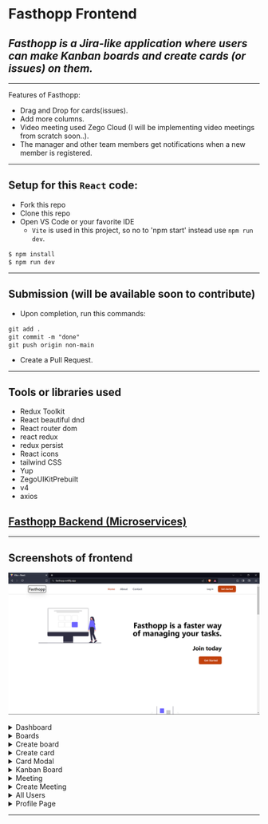 # **Fasthopp Frontend**

## _Fasthopp is a Jira-like application where users can make Kanban boards and create cards (or issues) on them._
---
Features of Fasthopp:
- Drag and Drop for cards(issues).
- Add more columns.
- Video meeting used Zego Cloud (I will be implementing video meetings from scratch soon..).
- The manager and other team members get notifications when a new member is registered.
---
Setup for this `React` code:
---
- Fork this repo
- Clone this repo
- Open VS Code or your favorite IDE
  - `Vite` is used in this project, so no to 'npm start' instead use `npm run dev`.
```
$ npm install
$ npm run dev
```
----
Submission (will be available soon to contribute)
----
- Upon completion, run this commands:
```
git add .
git commit -m "done"
git push origin non-main
```
- Create a Pull Request.

---
Tools or libraries used
---
- Redux Toolkit
- React beautiful dnd
- React router dom
- react redux
- redux persist
- React icons
- tailwind CSS
- Yup
- ZegoUIKitPrebuilt
- v4
- axios
  
## [Fasthopp Backend (Microservices)](https://github.com/Susmith098/fasthopp-microservices)

---
Screenshots of frontend
---


![Landing Page](https://github.com/Susmith098/fasthopp-images/blob/main/landing%20Page.png)


<details>
  <summary> Dashboard </summary>
![Dashboard](https://github.com/Susmith098/fasthopp-images/blob/main/Dashboard.png)
</details>

<details>
  <summary> Boards </summary>
![Boards](https://github.com/Susmith098/fasthopp-images/blob/main/Boards.png)
</details>

<details>
  <summary> Create board </summary>
![Create board](https://github.com/Susmith098/fasthopp-images/blob/main/create%20new%20board.png)
</details>

<details>
  <summary> Create card </summary>
![Create card](https://github.com/Susmith098/fasthopp-images/blob/main/create%20new%20card.png)
</details>

<details>
  <summary> Card Modal </summary>
![Card modal](https://github.com/Susmith098/fasthopp-images/blob/main/card%20popup.png)
</details>

<details>
  <summary> Kanban Board </summary>
![Kanban Board](https://github.com/Susmith098/fasthopp-images/blob/main/kanban%20board.png)
</details>

<details>
  <summary> Meeting </summary>
![Meeting](https://github.com/Susmith098/fasthopp-images/blob/main/meeting%20links.png)
</details>

<details>
  <summary> Create Meeting </summary>
![Create Meeting](https://github.com/Susmith098/fasthopp-images/blob/main/create%20new%20meeting.png)
</details>

<details>
  <summary> All Users </summary>
![All Users](https://github.com/Susmith098/fasthopp-images/blob/main/All%20users.png)
</details>

<details>
  <summary> Profile Page </summary>
![Profile page](https://rgithub.com/Susmith098/fasthopp-images/blob/main/Profile%20page.png)
</details>

---
